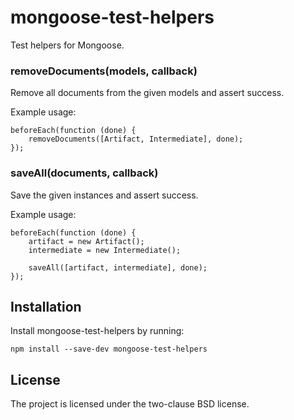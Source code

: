 mongoose-test-helpers
=====================

Test helpers for Mongoose.


### removeDocuments(models, callback)

Remove all documents from the given models and assert success.

Example usage:

```
beforeEach(function (done) {
    removeDocuments([Artifact, Intermediate], done);
});
```

### saveAll(documents, callback)

Save the given instances and assert success.

Example usage:

```
beforeEach(function (done) {
    artifact = new Artifact();
    intermediate = new Intermediate();

    saveAll([artifact, intermediate], done);
});
```


Installation
------------

Install mongoose-test-helpers by running:

```
npm install --save-dev mongoose-test-helpers
```

License
-------

The project is licensed under the two-clause BSD license.

